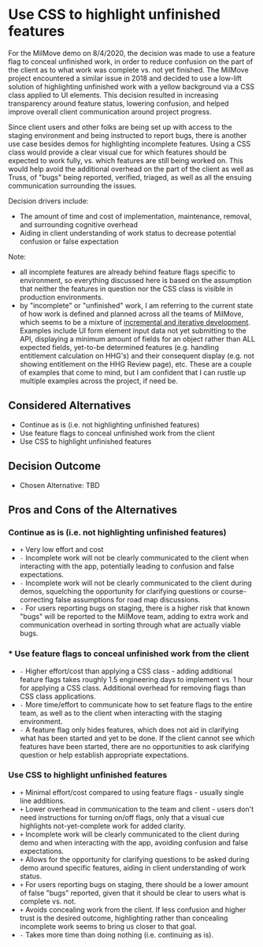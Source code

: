 # Use CSS to highlight unfinished features

For the MilMove demo on 8/4/2020, the decision was made to use a feature flag to conceal unfinished work, in order to reduce confusion on the part of the client as to what work was complete vs. not yet finished. The MilMove project encountered a similar issue in 2018 and decided to use a low-lift solution of highlighting unfinished work with a yellow background via a CSS class applied to UI elements. This decision resulted in increasing transparency around feature status, lowering confusion, and helped improve overall client communication around project progress.

Since client users and other folks are being set up with access to the staging environment and being instructed to report bugs, there is another use case besides demos for highlighting incomplete features. Using a CSS class would provide a clear visual cue for which features should be expected to work fully, vs. which features are still being worked on. This would help avoid the additional overhead on the part of the client as well as Truss, of "bugs" being reported, verified, triaged, as well as all the ensuing communication surrounding the issues.

Decision drivers include:

- The amount of time and cost of implementation, maintenance, removal, and surrounding cognitive overhead
- Aiding in client understanding of work status to decrease potential confusion or false expectation

Note:

- all incomplete features are already behind feature flags specific to environment, so everything discussed here is based on the assumption that neither the features in question nor the CSS class is visible in production environments.
- by "incomplete" or "unfinished" work, I am referring to the current state of how work is defined and planned across all the teams of MilMove, which seems to be a mixture of [incremental and iterative development](https://agility.im/frequent-agile-question/difference-incremental-iterative-development/). Examples include UI form element input data not yet submitting to the API, displaying a minimum amount of fields for an object rather than ALL expected fields, yet-to-be determined features (e.g. handling entitlement calculation on HHG's) and their consequent display (e.g. not showing entitlement on the HHG Review page), etc. These are a couple of examples that come to mind, but I am confident that I can rustle up multiple examples across the project, if need be.

## Considered Alternatives

- Continue as is (i.e. not highlighting unfinished features)
- Use feature flags to conceal unfinished work from the client
- Use CSS to highlight unfinished features

## Decision Outcome

- Chosen Alternative: TBD

## Pros and Cons of the Alternatives <!-- optional -->

### Continue as is (i.e. not highlighting unfinished features)

- `+` Very low effort and cost
- `-` Incomplete work will not be clearly communicated to the client when interacting with the app, potentially leading to confusion and false expectations.
- `-` Incomplete work will not be clearly communicated to the client during demos, squelching the opportunity for clarifying questions or course-correcting false assumptions for road map discussions.
- `-` For users reporting bugs on staging, there is a higher risk that known "bugs" will be reported to the MilMove team, adding to extra work and communication overhead in sorting through what are actually viable bugs.

### \* Use feature flags to conceal unfinished work from the client

- `-` Higher effort/cost than applying a CSS class - adding additional feature flags takes roughly 1.5 engineering days to implement vs. 1 hour for applying a CSS class. Additional overhead for removing flags than CSS class applications.
- `-` More time/effort to communicate how to set feature flags to the entire team, as well as to the client when interacting with the staging environment.
- `-` A feature flag only hides features, which does not aid in clarifying what has been started and yet to be done. If the client cannot see which features have been started, there are no opportunities to ask clarifying question or help establish appropriate expectations.

### Use CSS to highlight unfinished features

- `+` Minimal effort/cost compared to using feature flags - usually single line additions.
- `+` Lower overhead in communication to the team and client - users don't need instructions for turning on/off flags, only that a visual cue highlights not-yet-complete work for added clarity.
- `+` Incomplete work will be clearly communicated to the client during demo and when interacting with the app, avoiding confusion and false expectations.
- `+` Allows for the opportunity for clarifying questions to be asked during demo around specific features, aiding in client understanding of work status.
- `+` For users reporting bugs on staging, there should be a lower amount of false "bugs" reported, given that it should be clear to users what is complete vs. not.
- `+` Avoids concealing work from the client. If less confusion and higher trust is the desired outcome, highlighting rather than concealing incomplete work seems to bring us closer to that goal.
- `-` Takes more time than doing nothing (i.e. continuing as is).
